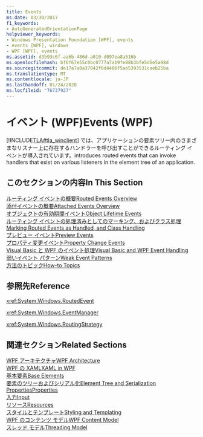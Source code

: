 ```yaml
---
title: Events
ms.date: 03/30/2017
f1_keywords:
- AutoGeneratedOrientationPage
helpviewer_keywords:
- Windows Presentation Foundation [WPF], events
- events [WPF], windows
- WPF [WPF], events
ms.assetid: d3b93c6f-aa6b-486d-a010-d097ea8a516b
ms.openlocfilehash: bf6f67e55c0bc0777a7a19fe88b3bfe5d6e5a98d
ms.sourcegitcommit: de17a7a0a37042f0d4406f5ae5393531caeb25ba
ms.translationtype: MT
ms.contentlocale: ja-JP
ms.lasthandoff: 01/24/2020
ms.locfileid: "76737927"
---
```

# <a name="events-wpf"></a><span data-ttu-id="34293-102">イベント (WPF)</span><span class="sxs-lookup"><span data-stu-id="34293-102">Events (WPF)</span></span>
[!INCLUDE[TLA#tla_winclient](../../../../includes/tlasharptla-winclient-md.md)] <span data-ttu-id="34293-103">では、アプリケーションの要素ツリー内のさまざまなリスナー上に存在するハンドラーを呼び出すことができるルーティング イベントが導入されています。</span><span class="sxs-lookup"><span data-stu-id="34293-103">introduces routed events that can invoke handlers that exist on various listeners in the element tree of an application.</span></span>  
  
## <a name="in-this-section"></a><span data-ttu-id="34293-104">このセクションの内容</span><span class="sxs-lookup"><span data-stu-id="34293-104">In This Section</span></span>  
 [<span data-ttu-id="34293-105">ルーティング イベントの概要</span><span class="sxs-lookup"><span data-stu-id="34293-105">Routed Events Overview</span></span>](routed-events-overview.md)  
 [<span data-ttu-id="34293-106">添付イベントの概要</span><span class="sxs-lookup"><span data-stu-id="34293-106">Attached Events Overview</span></span>](attached-events-overview.md)  
 [<span data-ttu-id="34293-107">オブジェクトの有効期間イベント</span><span class="sxs-lookup"><span data-stu-id="34293-107">Object Lifetime Events</span></span>](object-lifetime-events.md)  
 [<span data-ttu-id="34293-108">ルーティング イベントの処理済みとしてのマーキング、およびクラス処理</span><span class="sxs-lookup"><span data-stu-id="34293-108">Marking Routed Events as Handled, and Class Handling</span></span>](marking-routed-events-as-handled-and-class-handling.md)  
 [<span data-ttu-id="34293-109">プレビュー イベント</span><span class="sxs-lookup"><span data-stu-id="34293-109">Preview Events</span></span>](preview-events.md)  
 [<span data-ttu-id="34293-110">プロパティ変更イベント</span><span class="sxs-lookup"><span data-stu-id="34293-110">Property Change Events</span></span>](property-change-events.md)  
 [<span data-ttu-id="34293-111">Visual Basic と WPF のイベント処理</span><span class="sxs-lookup"><span data-stu-id="34293-111">Visual Basic and WPF Event Handling</span></span>](visual-basic-and-wpf-event-handling.md)  
 [<span data-ttu-id="34293-112">弱いイベント パターン</span><span class="sxs-lookup"><span data-stu-id="34293-112">Weak Event Patterns</span></span>](weak-event-patterns.md)  
 [<span data-ttu-id="34293-113">方法のトピック</span><span class="sxs-lookup"><span data-stu-id="34293-113">How-to Topics</span></span>](events-how-to-topics.md)  
  
## <a name="reference"></a><span data-ttu-id="34293-114">参照先</span><span class="sxs-lookup"><span data-stu-id="34293-114">Reference</span></span>  
 <xref:System.Windows.RoutedEvent>  
  
 <xref:System.Windows.EventManager>  
  
 <xref:System.Windows.RoutingStrategy>  
  
## <a name="related-sections"></a><span data-ttu-id="34293-115">関連セクション</span><span class="sxs-lookup"><span data-stu-id="34293-115">Related Sections</span></span>  
 [<span data-ttu-id="34293-116">WPF アーキテクチャ</span><span class="sxs-lookup"><span data-stu-id="34293-116">WPF Architecture</span></span>](wpf-architecture.md)  
  [<span data-ttu-id="34293-117">WPF の XAML</span><span class="sxs-lookup"><span data-stu-id="34293-117">XAML in WPF</span></span>](xaml-in-wpf.md)  
  [<span data-ttu-id="34293-118">基本要素</span><span class="sxs-lookup"><span data-stu-id="34293-118">Base Elements</span></span>](base-elements.md)  
  [<span data-ttu-id="34293-119">要素のツリーおよびシリアル化</span><span class="sxs-lookup"><span data-stu-id="34293-119">Element Tree and Serialization</span></span>](element-tree-and-serialization.md)  
  [<span data-ttu-id="34293-120">Properties</span><span class="sxs-lookup"><span data-stu-id="34293-120">Properties</span></span>](properties-wpf.md)  
  [<span data-ttu-id="34293-121">入力</span><span class="sxs-lookup"><span data-stu-id="34293-121">Input</span></span>](input-wpf.md)  
  [<span data-ttu-id="34293-122">リソース</span><span class="sxs-lookup"><span data-stu-id="34293-122">Resources</span></span>](resources-wpf.md)  
  [<span data-ttu-id="34293-123">スタイルとテンプレート</span><span class="sxs-lookup"><span data-stu-id="34293-123">Styling and Templating</span></span>](../../../desktop-wpf/fundamentals/styles-templates-overview.md)  
  [<span data-ttu-id="34293-124">WPF のコンテンツ モデル</span><span class="sxs-lookup"><span data-stu-id="34293-124">WPF Content Model</span></span>](../controls/wpf-content-model.md)  
  [<span data-ttu-id="34293-125">スレッド モデル</span><span class="sxs-lookup"><span data-stu-id="34293-125">Threading Model</span></span>](threading-model.md)
